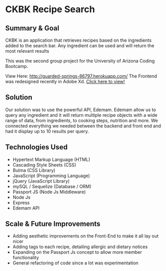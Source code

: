 # CKBK Recipe Search

## Summary & Goal

CKBK is an application that retrieves recipes based on the ingredients added to the search bar. Any ingredient can be used and will return the most relevant results

This was the second group project for the University of Arizona Coding Bootcamp.

View Here: http://guarded-springs-86797.herokuapp.com/
The Frontend was redesigned recently in Adobe Xd. [Click here to view!](https://xd.adobe.com/view/340f55d9-dec8-43ab-6304-43e1c7789ade-423e/)


## Solution

Our solution was to use the powerful API, Edemam. Edemam allow us to query any ingredient and it will return multiple recipe objects with a wide range of data, from ingredients, to cooking steps, nutrition and more. We connected everything we needed between the backend and front end and had it display up to 10 results per query.

## Technologies Used

- Hypertext Markup Language (HTML)
- Cascading Style Sheets (CSS)
- Bulma (CSS Library)
- JavaScript (Programming Language)
- jQuery (JavaScript Library)
- mySQL / Sequelize (Database / ORM)
- Passport JS (Node Js Middleware)
- Node Js
- Express
- Edemam API

## Scale & Future Improvements

- Adding aesthetic improvements on the Front-End to make it all lay out nicer
- Adding tags to each recipe, detailing allergic and dietary notices
- Expanding on the Passport Js concept to allow more member functionality
- General refactoring of code since a lot was experimentation
